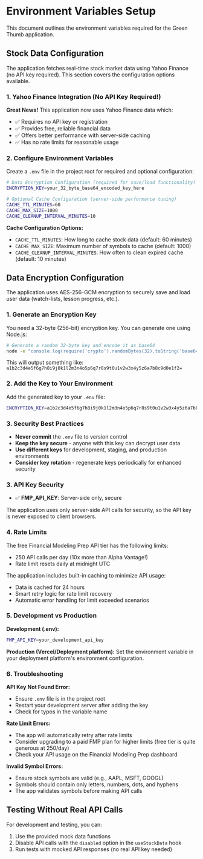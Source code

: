 # Environment Variables Setup

This document outlines the environment variables required for the Green Thumb application.

## Stock Data Configuration

The application fetches real-time stock market data using Yahoo Finance (no API key required). This section covers the configuration options available.

### 1. Yahoo Finance Integration (No API Key Required!)

**Great News!** This application now uses Yahoo Finance data which:
- ✅ Requires no API key or registration
- ✅ Provides free, reliable financial data  
- ✅ Offers better performance with server-side caching
- ✅ Has no rate limits for reasonable usage

### 2. Configure Environment Variables

Create a `.env` file in the project root for required and optional configuration:

```bash
# Data Encryption Configuration (required for save/load functionality)
ENCRYPTION_KEY=your_32_byte_base64_encoded_key_here

# Optional Cache Configuration (server-side performance tuning)
CACHE_TTL_MINUTES=60
CACHE_MAX_SIZE=1000
CACHE_CLEANUP_INTERVAL_MINUTES=10
```

**Cache Configuration Options:**
- `CACHE_TTL_MINUTES`: How long to cache stock data (default: 60 minutes)
- `CACHE_MAX_SIZE`: Maximum number of symbols to cache (default: 1000)  
- `CACHE_CLEANUP_INTERVAL_MINUTES`: How often to clean expired cache (default: 10 minutes)

## Data Encryption Configuration

The application uses AES-256-GCM encryption to securely save and load user data (watch-lists, lesson progress, etc.).

### 1. Generate an Encryption Key

You need a 32-byte (256-bit) encryption key. You can generate one using Node.js:

```bash
# Generate a random 32-byte key and encode it as base64
node -e "console.log(require('crypto').randomBytes(32).toString('base64'))"
```

This will output something like: `a1b2c3d4e5f6g7h8i9j0k1l2m3n4o5p6q7r8s9t0u1v2w3x4y5z6a7b8c9d0e1f2=`

### 2. Add the Key to Your Environment

Add the generated key to your `.env` file:

```bash
ENCRYPTION_KEY=a1b2c3d4e5f6g7h8i9j0k1l2m3n4o5p6q7r8s9t0u1v2w3x4y5z6a7b8c9d0e1f2=
```

### 3. Security Best Practices

- **Never commit** the `.env` file to version control
- **Keep the key secure** - anyone with this key can decrypt user data
- **Use different keys** for development, staging, and production environments
- **Consider key rotation** - regenerate keys periodically for enhanced security

### 3. API Key Security

- ✅ **FMP_API_KEY**: Server-side only, secure

The application uses only server-side API calls for security, so the API key is never exposed to client browsers.

### 4. Rate Limits

The free Financial Modeling Prep API tier has the following limits:
- 250 API calls per day (10x more than Alpha Vantage!)
- Rate limit resets daily at midnight UTC

The application includes built-in caching to minimize API usage:
- Data is cached for 24 hours
- Smart retry logic for rate limit recovery
- Automatic error handling for limit exceeded scenarios

### 5. Development vs Production

**Development (.env):**
```bash
FMP_API_KEY=your_development_api_key
```

**Production (Vercel/Deployment platform):**
Set the environment variable in your deployment platform's environment configuration.

### 6. Troubleshooting

**API Key Not Found Error:**
- Ensure `.env` file is in the project root
- Restart your development server after adding the key
- Check for typos in the variable name

**Rate Limit Errors:**
- The app will automatically retry after rate limits
- Consider upgrading to a paid FMP plan for higher limits (free tier is quite generous at 250/day)
- Check your API usage on the Financial Modeling Prep dashboard

**Invalid Symbol Errors:**
- Ensure stock symbols are valid (e.g., AAPL, MSFT, GOOGL)
- Symbols should contain only letters, numbers, dots, and hyphens
- The app validates symbols before making API calls

## Testing Without Real API Calls

For development and testing, you can:
1. Use the provided mock data functions
2. Disable API calls with the `disabled` option in the `useStockData` hook
3. Run tests with mocked API responses (no real API key needed)